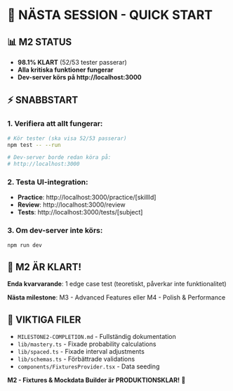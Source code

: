 # 🚀 NÄSTA SESSION - QUICK START

## 📊 M2 STATUS
- **98.1% KLART** (52/53 tester passerar)
- **Alla kritiska funktioner fungerar**
- **Dev-server körs på http://localhost:3000**

## ⚡ SNABBSTART

### 1. Verifiera att allt fungerar:
```bash
# Kör tester (ska visa 52/53 passerar)
npm test -- --run

# Dev-server borde redan köra på:
# http://localhost:3000
```

### 2. Testa UI-integration:
- **Practice**: http://localhost:3000/practice/[skillId]
- **Review**: http://localhost:3000/review  
- **Tests**: http://localhost:3000/tests/[subject]

### 3. Om dev-server inte körs:
```bash
npm run dev
```

## 🎯 M2 ÄR KLART!

**Enda kvarvarande**: 1 edge case test (teoretiskt, påverkar inte funktionalitet)

**Nästa milestone**: M3 - Advanced Features eller M4 - Polish & Performance

## 📁 VIKTIGA FILER
- `MILESTONE2-COMPLETION.md` - Fullständig dokumentation
- `lib/mastery.ts` - Fixade probability calculations
- `lib/spaced.ts` - Fixade interval adjustments  
- `lib/schemas.ts` - Förbättrade validations
- `components/FixturesProvider.tsx` - Data seeding

**M2 - Fixtures & Mockdata Builder är PRODUKTIONSKLAR!** 🎉

